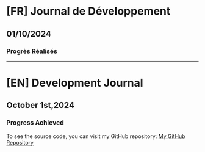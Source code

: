 # [FR] Journal de Développement

## 01/10/2024

### Progrès Réalisés

---

# [EN] Development Journal

## October 1st,2024

### Progress Achieved

To see the source code, you can visit my GitHub repository: [My GitHub Repository](https://github.com/Paul-Uchenna/youcode)
